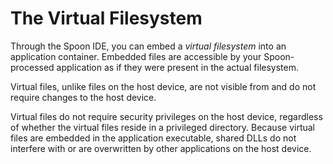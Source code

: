 # The Virtual Filesystem

Through the Spoon IDE, you can embed a *virtual filesystem* into an application container. Embedded files are accessible by your Spoon-processed application as if they were present in the actual filesystem. 

Virtual files, unlike files on the host device, are not visible from and do not require changes to the host device. 

Virtual files do not require security privileges on the host device, regardless of whether the virtual files reside in a privileged directory. Because virtual files are embedded in the application executable, shared DLLs do not interfere with or are overwritten by other applications on the host device.